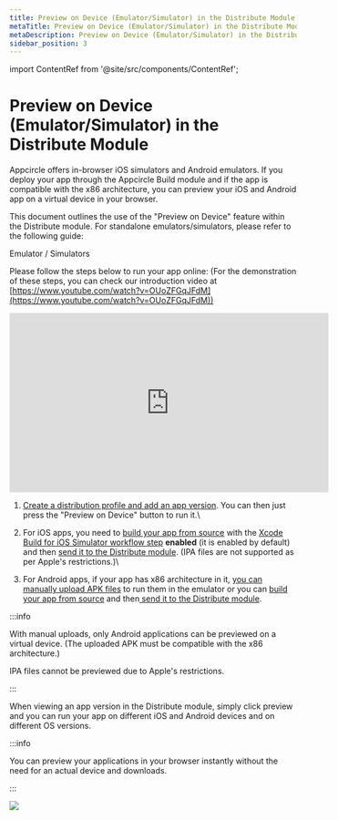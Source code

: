 ```yaml
---
title: Preview on Device (Emulator/Simulator) in the Distribute Module
metaTitle: Preview on Device (Emulator/Simulator) in the Distribute Module
metaDescription: Preview on Device (Emulator/Simulator) in the Distribute Module
sidebar_position: 3
---
```


import ContentRef from '@site/src/components/ContentRef';

# Preview on Device (Emulator/Simulator) in the Distribute Module

Appcircle offers in-browser iOS simulators and Android emulators. If you deploy your app through the Appcircle Build module and if the app is compatible with the x86 architecture, you can preview your iOS and Android app on a virtual device in your browser.

This document outlines the use of the "Preview on Device" feature within the Distribute module. For standalone emulators/simulators, please refer to the following guide:

<ContentRef url="/emulator-simulator/android-app-emulator">Emulator / Simulators</ContentRef>

Please follow the steps below to run your app online: (For the demonstration of these steps, you can check our introduction video at [https://www.youtube.com/watch?v=OUoZFGqJFdM](https://www.youtube.com/watch?v=OUoZFGqJFdM))

<iframe width="560" height="315" src="https://www.youtube.com/embed/OUoZFGqJFdM" title="YouTube video player" frameborder="0" allow="accelerometer; autoplay; clipboard-write; encrypted-media; gyroscope; picture-in-picture" allowfullscreen></iframe>

1. [Create a distribution profile and add an app version](create-or-select-a-distribution-profile.md). You can then just press the "Preview on Device" button to run it.\

2. For iOS apps, you need to [build your app from source](../build/adding-a-build-profile/) with the [Xcode Build for iOS Simulator workflow step](../workflows/ios-specific-workflow-steps.md#xcodebuild-for-ios-simulator) **enabled** (it is enabled by default) and then [send it to the Distribute module](../build/after-a-build.md). (IPA files are not supported as per Apple's restrictions.)\

3. For Android apps, if your app has x86 architecture in it, [you can manually upload APK files](create-or-select-a-distribution-profile.md#manually-upload-your-version) to run them in the emulator or you can [build your app from source](../build/adding-a-build-profile/) and then[ send it to the Distribute module](../build/after-a-build.md).

:::info

With manual uploads, only Android applications can be previewed on a virtual device. (The uploaded APK must be compatible with the x86 architecture.)

IPA files cannot be previewed due to Apple's restrictions.

:::

When viewing an app version in the Distribute module, simply click preview and you can run your app on different iOS and Android devices and on different OS versions.

:::info

You can preview your applications in your browser instantly without the need for an actual device and downloads.

:::

![](https://cdn.appcircle.io/docs/assets/06-06a-PreviewOnDevice.jpg)
